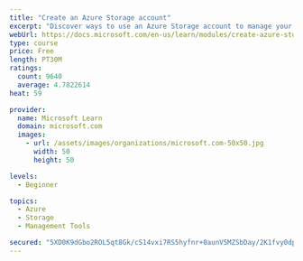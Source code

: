 ```yaml
---
title: "Create an Azure Storage account"
excerpt: "Discover ways to use an Azure Storage account to manage your data for billing, access, and storage location of your blobs, files, queues, and tables."
webUrl: https://docs.microsoft.com/en-us/learn/modules/create-azure-storage-account/
type: course
price: Free
length: PT30M
ratings:
  count: 9640
  average: 4.7822614
heat: 59

provider:
  name: Microsoft Learn
  domain: microsoft.com
  images:
    - url: /assets/images/organizations/microsoft.com-50x50.jpg
      width: 50
      height: 50

levels:
  - Beginner

topics:
  - Azure
  - Storage
  - Management Tools

secured: "5XD0K9dGbo2ROL5qt8Gk/cS14vxi7RS5hyfnr+0aunV5MZSbDay/2K1fvy0dp1g4CsNt657SJQLxjBCZxnvOpVHmiiWPbsVdaZGKW63BOtf+hwQpPoXJ4j3ZwjVFStswM9wh2ytgTgz/UGnAol3XZstH/2mtfS2Ubb85OWnEBBP3qwd4JyrTt8F2hB/4H/nF+Hyz5NR+s8CiCI5Lkzt/4tpP0/xde468XeUZy8k6MkhPxzQkRuNJd3OXUaSKrJd2L0TQzm6AM+o/uEugFiODgUkgmaTyfu7v8kH6/CG0DxQlrG3hv3bjbDwCeP2Rrpy7xAcGfEbIrsu0y6kdusPD0Bz5IpKrHCvWWK0RaCCHMiDTLDSsShcWliZJ0qFA6XUT5QD4hwX+GiutzIYd5QGEiVAOZMnlQz3OsuzSb/is25g=;Ig5gkHt2SeyxTAfgT696JQ=="
---
```


